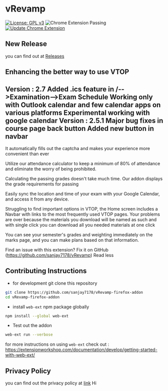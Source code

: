 # vRevamp
[![License: GPL v3](https://img.shields.io/badge/License-GPLv3-blue.svg)](https://www.gnu.org/licenses/gpl-3.0) ![Chrome Extension Passing](https://img.shields.io/badge/Google%20Chrome-4285F4?style=for-the-badge&logo=GoogleChrome&logoColor=white) [![Update Chrome Extension](https://github.com/sanjay7178/vRevamp/actions/workflows/main.yml/badge.svg)](https://github.com/sanjay7178/vRevamp/actions/workflows/main.yml)
## New Release 
you can find out at [Releases](https://github.com/sanjay7178/vRevamp/releases/)

Enhancing the better way to use VTOP
---------------------------------------------------------------
Version : 2.7
Added .ics feature in /-->Examination-->Exam Schedule
Working only with Outlook calendar and few calendar apps on various platforms
Experimental working with google calendar
Version : 2.5.1
Major bug fixes in course page back button
Added new button in navbar
---------------------------------------------------------------
It automatically fills out the captcha and makes your experience more convenient than ever

Utilize our attendance calculator to keep a minimum of 80% of attendance and eliminate the worry of being prohibited.

Calculating the passing grades doesn't take much time. Our addon displays the grade requirements for passing

Easily sync the location and time of your exam with your Google Calendar, and access it from any device.

Struggling to find important options in VTOP, the Home screen includes a Navbar with links to the most frequently used VTOP pages.
Your problems are over because the materials you download will be named as such and with single click you can download all you needed materials at one click

You can see your semester's grades and weighting immediately on the marks page, and you can make plans based on that information.

Find an issue with this extension? Fix it on GitHub (https://github.com/sanjay7178/vRevamp)
Read less

## Contributing Instructions 
- for development git clone this repository
```bash
git clone https://github.com/sanjay7178/vRevamp-firefox-addon
cd vRevamp-firefox-addon
```
- install `web-ext` npm package globally
```bash
npm install --global web-ext
```
- Test out the addon
```bash
web-ext run --verbose
```
for more instructions on using `web-ext` check out : https://extensionworkshop.com/documentation/develop/getting-started-with-web-ext/
## Privacy Policy
you can find out the privacy policy at [link](https://vrevamp.nullchapter.tech/privacy-policy)
Hi
